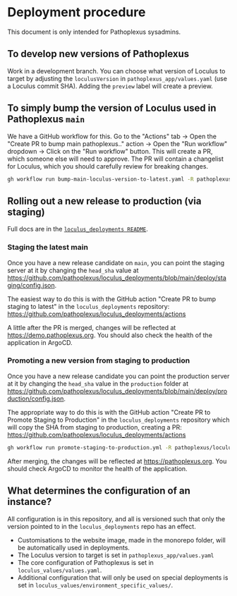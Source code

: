 # Deployment procedure

This document is only intended for Pathoplexus sysadmins.

## To develop new versions of Pathoplexus

Work in a development branch. You can choose what version of Loculus to target by adjusting the `loculusVersion` in  `pathoplexus_app/values.yaml` (use a Loculus commit SHA). Adding the `preview` label will create a preview.

## To simply bump the version of Loculus used in Pathoplexus `main`

We have a GitHub workflow for this. Go to the "Actions" tab -> Open the "Create PR to bump main pathoplexus.." action -> Open the "Run workflow" dropdown -> Click on the "Run workflow" button. This will create a PR, which someone else will need to approve. The PR will contain a changelist for Loculus, which you should carefully review for breaking changes.

```sh
gh workflow run bump-main-loculus-version-to-latest.yaml -R pathoplexus/pathoplexus
```

## Rolling out a new release to production (via staging)

Full docs are in the [`loculus_deployments README`](https://github.com/pathoplexus/loculus_deployments/blob/main/README.md).

### Staging the latest main

Once you have a new release candidate on `main`, you can point the staging server at it by changing the `head_sha` value at https://github.com/pathoplexus/loculus_deployments/blob/main/deploy/staging/config.json.

The easiest way to do this is with the GitHub action "Create PR to bump staging to latest" in the `loculus_deployments` repository: https://github.com/pathoplexus/loculus_deployments/actions

A little after the PR is merged, changes will be reflected at https://demo.pathoplexus.org. You should also check the health of the application in ArgoCD.

### Promoting a new version from staging to production

Once you have a new release candidate you can point the production server at it by changing the `head_sha` value in the `production` folder at https://github.com/pathoplexus/loculus_deployments/blob/main/deploy/production/config.json.

The appropriate way to do this is with the GitHub action "Create PR to Promote Staging to Production" in the `loculus_deployments` repository which will copy the SHA from staging to production, creating a PR: https://github.com/pathoplexus/loculus_deployments/actions

```sh
gh workflow run promote-staging-to-production.yml -R pathoplexus/loculus_deployments
```

After merging, the changes will be reflected at https://pathoplexus.org. You should check ArgoCD to monitor the health of the application.

## What determines the configuration of an instance?

All configuration is in this repository, and all is versioned such that only the version pointed to in the `loculus_deployments` repo has an effect.

- Customisations to the website image, made in the monorepo folder, will be automatically used in deployments.
- The Loculus version to target is set in `pathoplexus_app/values.yaml`
- The core configuration of Pathoplexus is set in `loculus_values/values.yaml`.
- Additional configuration that will only be used on special deployments is set in `loculus_values/environment_specific_values/`.
